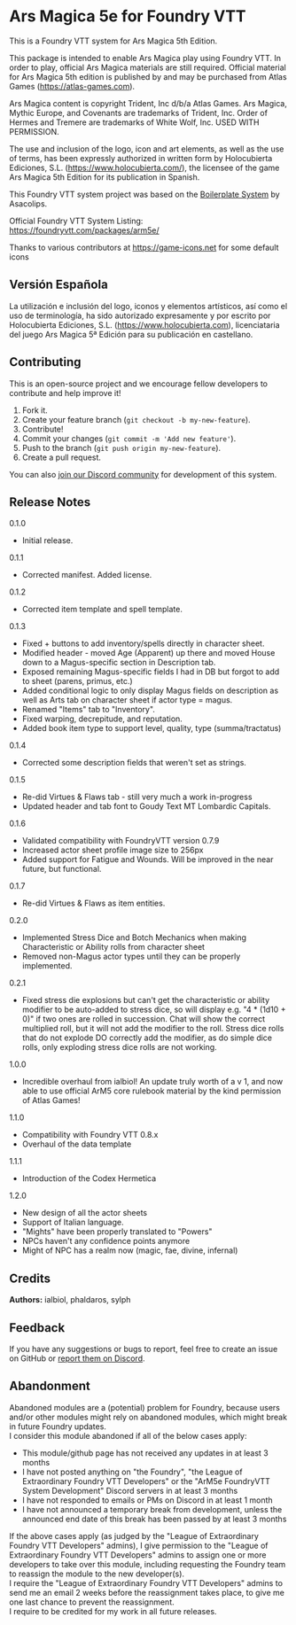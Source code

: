 # Ars Magica 5e for Foundry VTT

This is a Foundry VTT system for Ars Magica 5th Edition.

This package is intended to enable Ars Magica play using Foundry VTT. In order to play, official Ars Magica materials are still required. Official material for Ars Magica 5th edition is published by and may be purchased from Atlas Games (https://atlas-games.com).

Ars Magica content is copyright Trident, Inc d/b/a Atlas Games. Ars Magica, Mythic Europe, and Covenants are trademarks of Trident, Inc. Order of Hermes and Tremere are trademarks of White Wolf, Inc. USED WITH PERMISSION.

The use and inclusion of the logo, icon and art elements, as well as the use of terms, has been expressly authorized in written form by Holocubierta Ediciones, S.L. (https://www.holocubierta.com/), the licensee of the game Ars Magica 5th Edition for its publication in Spanish.

This Foundry VTT system project was based on the [Boilerplate System](https://gitlab.com/asacolips-projects/foundry-mods/boilerplate) by Asacolips.

Official Foundry VTT System Listing: https://foundryvtt.com/packages/arm5e/

Thanks to various contributors at https://game-icons.net for some default icons

## Versión Española

La utilización e inclusión del logo, iconos y elementos artísticos, así como el uso de terminología, ha sido autorizado expresamente y por escrito por Holocubierta Ediciones, S.L. (https://www.holocubierta.com), licenciataria del juego Ars Magica 5ª Edición para su publicación en castellano.

## Contributing
This is an open-source project and we encourage fellow developers to contribute and help improve it!

1. Fork it.
2. Create your feature branch (```git checkout -b my-new-feature```).
3. Contribute!
4. Commit your changes (```git commit -m 'Add new feature'```).
5. Push to the branch (```git push origin my-new-feature```).
6. Create a pull request.

You can also [join our Discord community](https://discord.gg/DdDetc9SYP) for development of this system.

## Release Notes

0.1.0
- Initial release.

0.1.1
- Corrected manifest. Added license.

0.1.2
- Corrected item template and spell template.

0.1.3
- Fixed + buttons to add inventory/spells directly in character sheet.
- Modified header - moved Age (Apparent) up there and moved House down to a Magus-specific section in Description tab.
- Exposed remaining Magus-specific fields I had in DB but forgot to add to sheet (parens, primus, etc.)
- Added conditional logic to only display Magus fields on description as well as Arts tab on character sheet if actor type = magus.
- Renamed "Items" tab to "Inventory".
- Fixed warping, decrepitude, and reputation.
- Added book item type to support level, quality, type (summa/tractatus)

0.1.4
- Corrected some description fields that weren't set as strings.

0.1.5
- Re-did Virtues & Flaws tab - still very much a work in-progress
- Updated header and tab font to Goudy Text MT Lombardic Capitals.

0.1.6
- Validated compatibility with FoundryVTT version 0.7.9
- Increased actor sheet profile image size to 256px
- Added support for Fatigue and Wounds. Will be improved in the near future, but functional.

0.1.7
- Re-did Virtues & Flaws as item entities.

0.2.0
- Implemented Stress Dice and Botch Mechanics when making Characteristic or Ability rolls from character sheet
- Removed non-Magus actor types until they can be properly implemented.

0.2.1
- Fixed stress die explosions but can't get the characteristic or ability modifier to be auto-added to stress dice, so will display e.g. "4 * (1d10 + 0)" if two ones are rolled in succession. Chat will show the correct multiplied roll, but it will not add the modifier to the roll. Stress dice rolls that do not explode DO correctly add the modifier, as do simple dice rolls, only exploding stress dice rolls are not working.

1.0.0
- Incredible overhaul from ialbiol! An update truly worth of a v 1, and now able to use official ArM5 core rulebook material by the kind permission of Atlas Games!

1.1.0
- Compatibility with Foundry VTT 0.8.x
- Overhaul of the data template

1.1.1
- Introduction of the Codex Hermetica

1.2.0
- New design of all the actor sheets
- Support of Italian language.
- "Mights" have been properly translated to "Powers"
- NPCs haven't any confidence points anymore
- Might of NPC has a realm now (magic, fae, divine, infernal)


## Credits
<b>Authors:</b> ialbiol, phaldaros, sylph<br>

## Feedback
If you have any suggestions or bugs to report, feel free to create an issue on GitHub or [report them on Discord](https://discord.gg/DdDetc9SYP).

## Abandonment
Abandoned modules are a (potential) problem for Foundry, because users and/or other modules might rely on abandoned modules, which might break in future Foundry updates.<br>
I consider this module abandoned if all of the below cases apply:
<ul>
  <li>This module/github page has not received any updates in at least 3 months</li>
  <li>I have not posted anything on "the Foundry", "the League of Extraordinary Foundry VTT Developers" or the "ArM5e FoundryVTT System Development" Discord servers in at least 3 months</li>

  <li>I have not responded to emails or PMs on Discord in at least 1 month</li>
  <li>I have not announced a temporary break from development, unless the announced end date of this break has been passed by at least 3 months</li>
</ul>
If the above cases apply (as judged by the "League of Extraordinary Foundry VTT Developers" admins), I give permission to the "League of Extraordinary Foundry VTT Developers" admins to assign one or more developers to take over this module, including requesting the Foundry team to reassign the module to the new developer(s).<br>
I require the "League of Extraordinary Foundry VTT Developers" admins to send me an email 2 weeks before the reassignment takes place, to give me one last chance to prevent the reassignment.<br>
I require to be credited for my work in all future releases.
